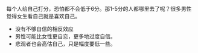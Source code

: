每个人给自己打分，恐怕都不会低于6分。那1-5分的人都哪里去了呢？很多男性觉得女生看自己就是喜欢自己。

- 没有不够自信的相反效应
- 男性可能比女性更自恋，更多地过度自信。
- 悲观者也会高估自己，只是幅度要低一些。
